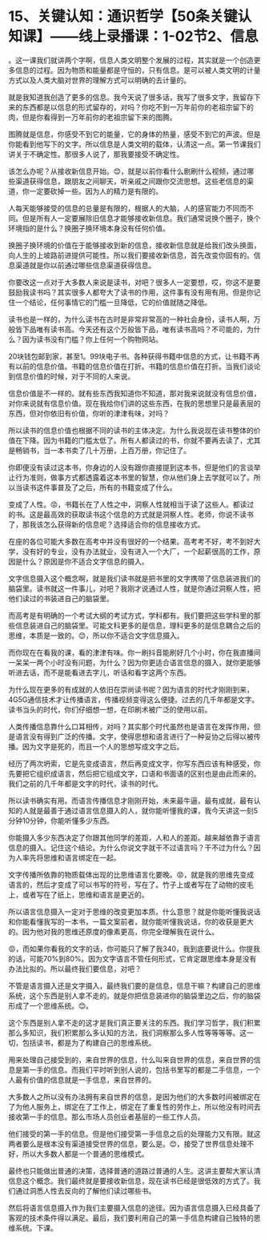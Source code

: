 # 15、关键认知：通识哲学【50条关键认知课】——线上录播课：1-02节2、信息

。这一课我们就讲两个字啊，信息人类文明整个发展的过程，其实就是一个创造更多信息的过程。因为物质和能量都是守恒的，只有信息。是可以被人类文明的计量方式以及人类大脑对世界的理解方式可以明确的去计量的。

就是我知道我创造了更多的信息。我今天说了很多话，我写了很多文字，我留存下来的东西都是以信息的形式留存的，对吗？你吃不到一万年前你的老祖宗留下的肉，但是你看得到一万年前你的老祖宗留下来的图腾。

图腾就是信息，你感受不到它的能量，它的身体的热量，感受不到它的声波。但是你能看到他写下的文字。所以信息是人类文明的载体，认清这一点。第一节课我们讲关于不确定性。那很多人说了，那我要接受不确定性。

该怎么办呢？从接收新信息开始。😊，就是以前你看什么剧刷什么视频，通过哪些渠道获得信息，跟朋友之间聊天，听亲戚之间跟你交流思想。这些老信息的渠道，你一定要砍掉一些。因为人的精力是有限的。

人每天能够接受的信息的总量是有限的，根据人的大脑，人的感官能力不同而不同。但是所有人一定要展除旧信息才能够接收新信息。我们通常说换个圈子，换个环境指的是什么？换圈子换环境本身没有任何价值。

换圈子换环境的价值在于能够接收到新的信息，接收新信息就是给我们改头换面，向人生的上坡路前进提供可能性。所以我们要接收新信息，首先改变你固有的。信息渠道就是你以前通过哪些信息渠道获得信息。

你要改这一点对于大多数人来说是读书，对吧？很多人一定要想，哎，你这不是要鼓励我读书吗？其实很多人都夸大了读书的作用，这件事有没有用有用。但是你记住一个结论，任何事情它的门槛一旦降低，它的价值就随之降低。

读书也是一样的，为什么读书在古时是非常非常高的一种社会身份，读书人啊，万般皆下品唯有读书高。今天还有这个万般皆下品，唯有读书高吗？不可能的，为什么？因为读书没有门槛？你上任何一个购物网站。

20块钱包邮到家，甚至1。99块电子书。各种获得书籍中信息的方式，让书籍不再有以前的信息价值。书籍的信息价值在打折。书籍的信息价值在打折。当我们谈论到信息价值的时候，对于不同的人来说。

信息价值是不一样的。就有些东西我知道你不知道，那对我来说就没有信息价值，对你来说就有信息价值。现在我给你们讲的这些东西，在我的思想里只是最表层的东西，但对你依旧有价值，你听的津津有味，对吗？

所以读书的信息价值也根据不同的读书的主体决定。为什么我说现在读书整体的价值在下降。因为书籍的门槛太低了。所有人都读过的书，你就不要再去读了，尤其是畅销书，当一本书卖了几十万册，上百万册，你记住了。

你即便没有读过这本书，你身边的人没有跟你直接提到这本书，但是他们的言谈举止行为准则，做事方式都透露着这本书里的智慧，你从他们身上去学就可以了。所以当读书这件事普及了之后，所有的书籍变成了什么。

变成了人性。😡，书籍长在了人性之中，洞察人性就相当于读了这些人。都读过的书。这是最高效的获取读书这个信息的方式就是洞察人性。老师，你说不读书了，那我该怎么获得新的信息呢？选择适合你的信息接收方式。

在座的各位可能大多数在高考中并没有很好的一个结果。高考考不好，考不到好大学，没有好的专业，没有办法就业，没有进入一个大厂，一个起薪很高的工作，原因是什么？原因是你不适合文字信息的摄入。

文字信息摄入这个概念啊，就是我们读书就是把书里的文字携带了信息装进我们的脑袋里。读书就这一件事儿，对吧？我刚才说通过人性，就是你通过洞察人性，把他们读过的书装进自己的脑袋里。

而高考是有明确的一个考试大纲的考试方式，学科都有。我们要把这些学科里的那些信息装进自己的脑袋里。可能文科更多的是信息，理科更多的是信息耦合之后的思维，本质是一致的。😊，所以你不适合文字信息摄入。

而你现在在看我的课，看的津津有味。你一刷抖音能刷好几个小时，你在我直播间一呆呆一两个小时没有问题，为什么？因为你更适合语言信息的摄入，就你更能够听进去话，而不是能看进去字儿，听话和看字这两个东西。

为什么现在更多的有成就的人依旧在崇尚读书呢？因为语言的时代才刚刚到来，4G5G通信技术才让传播语言，传播视频变得这么便捷。过去的几千年都是文字。读书当头的时代，你们仔细想一想，在印刷术被广泛的使用以前。

人类传播信息靠什么口耳相传，对吗？其实那个时代虽然也是语言在发挥作用，但是语言没有得到广泛的传播。文字，使得思想和语言进行了一种妥协之后得以被传播。因为文字是死的，而且一个人的思想写成文字之后。

经历了两次坍索，它是先变成语言，然后再变成文字，你写东西应该有种感受，你先要把它组织成语言，然后把它组成文字，口语和书面语的区别也是由此而来的。我们之前的几千年都是文字的时代，读书的时代。

所以读书确实有用。而语言传播信息才刚刚开始，未来最牛逼，最有成就，最有认知的人就是最善于通过语言信息摄入的人，就你能听懂我的课，我今天讲这一刻5分钟10分钟，你能听懂多少东西。

你能摄入多少东西决定了你跟其他同学的差距，人和人的差距。越来越依靠于语言信息的摄入。记住这个结论。为什么你说文字就干不过语言吗？干不过为什么？因为人率先将思维和语言绑定在一起。

文字传播所依靠的物质载体出现的比思维语言化要晚。😡，就是我的思维先变成语言的，然后才变成了可以书写的符号，写在了。竹子上或者写在了动物的皮毛上，或者写在了纸上，思维和语言是更近的。

所以语言信息摄入一定对于思维的改变更加本质。什么意思？就是你能听懂我说话和你能看懂我写的一本书，一篇文案前者，就你能听懂我说话，你的收获是更大的。因为他对我的思维还原度的像素更高，你完全理解我在说什么。

😡，而如果你看我的文字的话，你可能只了解了我340，我到底要说什么。你提我的话，可能70%到80%。因为文字语言不管任何形式，它肯定跟思维本身是没有办法比拟的。所以最终我们要信息，对吧？

不管是语言摄入还是文字摄入，最终我们要的是信息，信息干嘛？构建自己的思维系统，这个东西是别人拿不走的。就是你把信息装进你的脑袋里边之后，你的脑袋形成了一个思维系统。😊。

这个东西是别人拿不走的这才是我们真正要关注的东西。我们学习哲学，我们积累那么多知识，我们积累那么多认知的方法，我们洞察那么多人性等等等等。这一切，包括读书，都是为了构建自己的思维系统。

用来处理自己接受到的，来自世界的信息，什么叫来自世界的信息，来自世界的信息是第一手的信息。而我们平时听到别人说的，包括书里写的都是二手信息，一个人最有价值的信息就是一手信息，来自世界的。

大多数人之所以没有办法拥有来自世界的信息，是因为他们的大多数时间被绑定在了为他人服务上，绑定在了工作上，绑定在了重复性的劳作上，所以他没有时间去接收第一手的信息。那么市场人员创业者基层的一些工作人员。

他们接受的第一手的信息。但是他们接受第一手信息之后的处理能力又有限。就这两者要么是根本没有渠道接受世界的信息，要么是。😊，接受了世界信息处理不好，所以大多数人都是一个普通的思维模式。

最终也只能做出普通的决策，选择普通的道路过普通的人生。这讲主要帮大家认清信息这个概念。我们最终就是要接收新信息，现在读书已经是很低效的方式了。我们通过洞悉人性去反向的了解他们读过哪些书。

然后将语言信息摄入作为我们主要摄入信息的途径。因为语言信息摄入已经具备了客观的技术条件得以满足。最后，我们要利用自己的第一手信息构建自己独特的思维系统。下课。

